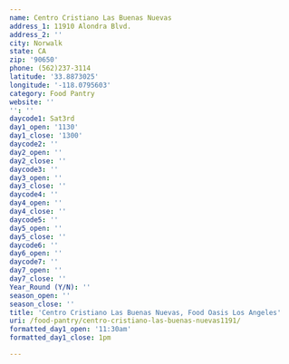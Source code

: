 ```yaml
---
name: Centro Cristiano Las Buenas Nuevas
address_1: 11910 Alondra Blvd.
address_2: ''
city: Norwalk
state: CA
zip: '90650'
phone: (562)237-3114
latitude: '33.8873025'
longitude: '-118.0795603'
category: Food Pantry
website: ''
'': ''
daycode1: Sat3rd
day1_open: '1130'
day1_close: '1300'
daycode2: ''
day2_open: ''
day2_close: ''
daycode3: ''
day3_open: ''
day3_close: ''
daycode4: ''
day4_open: ''
day4_close: ''
daycode5: ''
day5_open: ''
day5_close: ''
daycode6: ''
day6_open: ''
daycode7: ''
day7_open: ''
day7_close: ''
Year_Round (Y/N): ''
season_open: ''
season_close: ''
title: 'Centro Cristiano Las Buenas Nuevas, Food Oasis Los Angeles'
uri: /food-pantry/centro-cristiano-las-buenas-nuevas1191/
formatted_day1_open: '11:30am'
formatted_day1_close: 1pm

---
```

